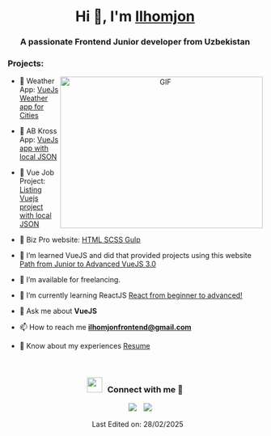 <h1 align="center">Hi 👋, I'm <a href="https://github.com/IlhomjonWeb" target="blank">
Ilhomjon</a></h1>
<h3 align="center">A passionate Frontend Junior developer from Uzbekistan</h3>

### Projects:

<a target="_blank" align="center">
  <img align="right" top="500" height="300" width="400" alt="GIF" src="https://media.giphy.com/media/SWoSkN6DxTszqIKEqv/giphy.gif">
</a>

- 🔭 Weather App: <a href="https://tomato-teodora-89.tiiny.site/" target="_blank">VueJs Weather app for Cities</a>

- 🔭 AB Kross App: <a href="https://tomato-teodora-89.tiiny.site/" target="_blank">VueJs app with local JSON </a>

- 🔭 Vue Job Project: <a href="https://tomato-teodora-89.tiiny.site/" target="_blank">Listing Vuejs project with local JSON </a>

- 🔭 Biz Pro website: <a href="https://tomato-teodora-89.tiiny.site/" target="_blank">HTML SCSS Gulp </a>

- 🌱 I’m learned VueJS and did that provided projects using this website <a href="https://www.vuemastery.com/" target="blank">Path from Junior to Advanced VueJS 3.0</a>

- 🤝 I’m available for freelancing.

- 🌱 I’m currently learning ReactJS <a href="https://www.udemy.com/course/the-ultimate-react-course/learn/lecture/37350506?start=465" target="blank">React from beginner to advanced!</a>

- 💬 Ask me about **VueJS**

- 📫 How to reach me **ilhomjonfrontend@gmail.com**

- 📄 Know about my experiences <a href="#" target="blank">Resume</a>
<br/>
<h3 align="center" > <img src="https://media.giphy.com/media/iY8CRBdQXODJSCERIr/giphy.gif" width="30" height="30" style="margin-right: 10px;">Connect with me 🤝 </h3>

<p align="center">

 <div align="center"  class="icons-social" style="margin-left: 10px;">
        <a style="margin-left: 10px;"  target="_blank" href="https://t.me/ilhomjon_frontend">
			<img src="https://img.icons8.com/?size=100&id=K1btNGePSVst&format=png&color=000000"></a>
        <a style="margin-left: 10px;" target="_blank" href="https://www.instagram.com/ilhomjon_abidjanov/#">
		<img src="https://img.icons8.com/?size=100&id=YtpeVQhQ8USm&format=png&color=000000"></a>


</p>
Last Edited on: 28/02/2025
